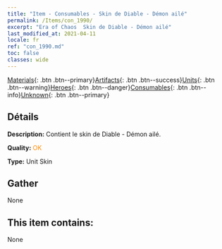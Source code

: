 ```yaml
---
title: "Item - Consumables - Skin de Diable - Démon ailé"
permalink: /Items/con_1990/
excerpt: "Era of Chaos  Skin de Diable - Démon ailé"
last_modified_at: 2021-04-11
locale: fr
ref: "con_1990.md"
toc: false
classes: wide
---
```

 [Materials](/fr/Items/){: .btn .btn--primary}[Artifacts](/fr/Items/Artifacts/){: .btn .btn--success}[Units](/fr/Items/Units/){: .btn .btn--warning}[Heroes](/fr/Items/Heroes/){: .btn .btn--danger}[Consumables](/fr/Items/Consumables/){: .btn .btn--info}[Unknown](/fr/Items/Unknown/){: .btn .btn--primary}

## Détails
 **Description:** Contient le skin de Diable - Démon ailé.

 **Quality:** <span style="color: #FF8C00">OK</span>

 **Type:** Unit Skin

## Gather

  None

## This item contains:

  None

